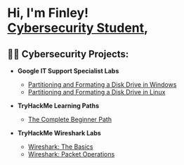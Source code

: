 <h1>Hi, I'm Finley! <br/><a href="https://www.linkedin.com/in/finleyklee/">Cybersecurity Student</a>, 
<h2>👨‍💻 Cybersecurity Projects:</h2>

- <b>Google IT Support Specialist Labs</b>
  - [Partitioning and Formating a Disk Drive in Windows]()
  - [Partitioning and Formating a Disk Drive in Linux]()

- <b>TryHackMe Learning Paths</b>
  - [The Complete Beginner Path](https://github.com/Finley-Klee/TryHackMe-Complete-Beginner-Pathway)

- <b>TryHackMe Wireshark Labs</b>
  - [Wireshark: The Basics](https://github.com/Finley-Klee/Wireshark-The-Basics)
  - [Wireshark: Packet Operations](https://github.com/Finley-Klee/Wireshark-Packet-Operations)
